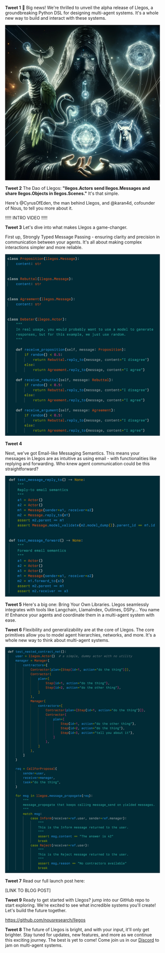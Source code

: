 **Tweet 1**
🚀 Big news! We're thrilled to unveil the alpha release of Llegos, a groundbreaking Python DSL for designing multi-agent systems. It's a whole new way to build and interact with these systems.

![](../../wizard.png)

**Tweet 2**
The Dao of Llegos: **"llegos.Actors send llegos.Messages and share llegos.Objects in llegos.Scenes."** It's that simple.

Here's @CyrusOfEden, the man behind Llegos, and @karan4d, cofounder of Nous, to tell you more about it.

!!!!! INTRO VIDEO !!!!!

**Tweet 3**
Let's dive into what makes Llegos a game-changer.

First up, Strongly Typed Message Passing - ensuring clarity and precision in communication between your agents. It's all about making complex interactions simpler and more reliable.

![](./strongly_typed_messages.png)

**Tweet 4**

Next, we've got Email-like Messaging Semantics. This means your messages in Llegos are as intuitive as using email - with functionalities like replying and forwarding. Who knew agent communication could be this straightforward?

![](./message_email_semantics.png)

**Tweet 5**
Here's a big one: Bring Your Own Libraries. Llegos seamlessly integrates with tools like Langchain, LlamaIndex, Outlines, DSPy... You name it! Enhance your agents and coordinate them in a multi-agent system with ease.

**Tweet 6**
Flexibility and generalizability are at the core of Llegos. The core primitives allow you to model agent hierarchies, networks, and more. It's a whole new way to think about multi-agent systems.

![](./nested_contract_net.png)

**Tweet 7**
Read our full launch post here:

[LINK TO BLOG POST]

**Tweet 9**
Ready to get started with Llegos? jump into our GitHub repo to start exploring. We're excited to see what incredible systems you'll create! Let's build the future together.

https://github.com/nousresearch/llegos


**Tweet 8**
The future of Llegos is bright, and with your input, it'll only get brighter. Stay tuned for updates, new features, and more as we continue this exciting journey. The best is yet to come! Come join us in our [Discord](https://discord.gg/jqVphNsB4H) to jam on multi-agent systems.
